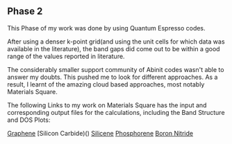 ## Phase 2

This Phase of my work was done by using Quantum Espresso codes. 

After using a denser k-point grid(and using the unit cells for which data was available in the literature), the band gaps did come out to be within a good range of the values reported in literature. 

The considerably smaller support community of Abinit codes wasn't able to answer my doubts. This pushed me to look for different approaches. As a result, I learnt of the amazing cloud based approaches, most notably Materials Square. 

The following Links to my work on Materials Square has the input and corresponding output files for the calculations, including the Band Structure and DOS Plots:

[Graphene](https://www.materialssquare.com/work/43404)
[Silicon Carbide)()
[Silicene]()
[Phosphorene](https://www.materialssquare.com/work/43421)
[Boron Nitride]()
 

